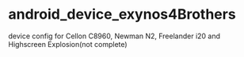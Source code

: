 android_device_exynos4Brothers
==============================

device config for Cellon C8960, Newman N2, Freelander i20 and Highscreen Explosion(not complete)
